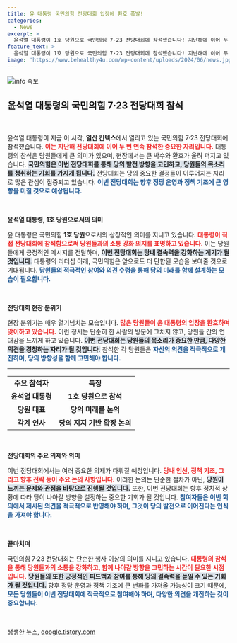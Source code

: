 ```yaml
---
title: 윤 대통령 국민의힘 전당대회 입장에 환호 폭발!
categories:
  - News
excerpt: >
  윤석열 대통령이 1호 당원으로 국민의힘 7·23 전당대회에 참석했습니다! 지난해에 이어 두 번 연속으로 전당대회에 모습을 드러낸 대통령의 현장을 함께 확인해보세요!
feature_text: >
  윤석열 대통령이 1호 당원으로 국민의힘 7·23 전당대회에 참석했습니다! 지난해에 이어 두 번 연속으로 전당대회에 모습을 드러낸 대통령의 현장을 함께 확인해보세요!
image: 'https://www.behealthy4u.com/wp-content/uploads/2024/06/news.jpg'
---
```


<p><img src="https://www.behealthy4u.com/wp-content/uploads/2024/06/news.jpg" alt="info 속보" /></p>

<h2 data-ke-size="size26">윤석열 대통령의 국민의힘 7·23 전당대회 참석</h2>

<p data-ke-size="size16">&nbsp;</p>

<p>윤석열 대통령이 지금 이 시각, <b>일산 킨텍스</b>에서 열리고 있는 국민의힘 7·23 전당대회에 참석했습니다. <b><span style="color: #ee2323;">이는 지난해 전당대회에 이어 두 번 연속 참석한 중요한 자리입니다.</span></b> 대통령의 참석은 당원들에게 큰 의미가 있으며, 현장에서는 큰 박수와 환호가 울려 퍼지고 있습니다. <b><span style="background-color: #21538527;">국민의힘은 이번 전당대회를 통해 당의 발전 방향을 고민하고, 당원들의 목소리를 청취하는 기회를 가지게 됩니다.</span></b> 전당대회는 당의 중요한 결정들이 이루어지는 자리로 많은 관심이 집중되고 있습니다.  <b><span style="color: #1a5490;">이번 전당대회는 향후 정당 운영과 정책 기조에 큰 영향을 미칠 것으로 예상됩니다.</span></b> </p>

<p data-ke-size="size16">&nbsp;</p>

<p><b>윤석열 대통령, 1호 당원으로서의 의미</b></p>

<p>윤 대통령은 국민의힘 <b>1호 당원</b>으로서의 상징적인 의미를 지니고 있습니다. <b><span style="color: #ee2323;">대통령이 직접 전당대회에 참석함으로써 당원들과의 소통 강화 의지를 표명하고 있습니다.</span></b> 이는 당원들에게 긍정적인 메시지를 전달하며, <b><span style="background-color: #21538527;">이번 전당대회는 당내 결속력을 강화하는 계기가 될 것입니다.</span></b> 대통령의 리더십 아래, 국민의힘은 앞으로도 더 단합된 모습을 보여줄 것으로 기대됩니다. <b><span style="color: #1a5490;">당원들의 적극적인 참여와 의견 수렴을 통해 당의 미래를 함께 설계하는 모습이 필요합니다.</span></b></p>

<p data-ke-size="size16">&nbsp;</p>

<p><b>전당대회 현장 분위기</b></p>

<p>현장 분위기는 매우 열기넘치는 모습입니다. <b><span style="color: #ee2323;">많은 당원들이 윤 대통령의 입장을 환호하며 맞이하고 있습니다.</span></b> 이런 정서는 단순히 한 사람의 방문에 그치지 않고, 당원들 간의 연대감을 느끼게 하고 있습니다. <b><span style="background-color: #21538527;">이번 전당대회는 당원들의 목소리가 중요한 만큼, 다양한 의견을 경청하는 자리가 될 것입니다.</span></b> 참석한 각 당원들은 <b><span style="color: #1a5490;">자신의 의견을 적극적으로 개진하며, 당의 방향성을 함께 고민해야 합니다.</span></b></p>

<hr>

<table style="width: 100%;">
<tr>
<td style="text-align: center; height: 30px;"><b>주요 참석자</b></td>
<td style="text-align: center; height: 30px;"><b>특징</b></td>
</tr>
<tr>
<td style="text-align: center; height: 30px;"><b>윤석열 대통령</b></td>
<td style="text-align: center; height: 30px;"><b>1호 당원으로 참석</b></td>
</tr>
<tr>
<td style="text-align: center; height: 30px;"><b>당원 대표</b></td>
<td style="text-align: center; height: 30px;"><b>당의 미래를 논의</b></td>
</tr>
<tr>
<td style="text-align: center; height: 30px;"><b>각계 인사</b></td>
<td style="text-align: center; height: 30px;"><b>당의 지지 기반 확장 논의</b></td>
</tr>
</table>

<p data-ke-size="size16">&nbsp;</p>

<p><b>전당대회의 주요 의제와 의미</b></p>

<p>이번 전당대회에서는 여러 중요한 의제가 다뤄질 예정입니다. <b><span style="color: #ee2323;">당내 인선, 정책 기조, 그리고 향후 전략 등이 주요 논의 사항입니다.</span></b> 이러한 논의는 단순한 절차가 아닌, <b><span style="background-color: #21538527;">당원이 느끼는 문제와 관점을 바탕으로 진행될 것입니다.</span></b> 또한, 이번 전당대회는 향후 정치적 상황에 따라 당이 나아갈 방향을 설정하는 중요한 기회가 될 것입니다. <b><span style="color: #1a5490;">참여자들은 이번 회의에서 제시된 의견을 적극적으로 반영해야 하며, 그것이 당의 발전으로 이어진다는 인식을 가져야 합니다.</span></b></p>

<p data-ke-size="size16">&nbsp;</p>

<p><b>끝마치며</b></p>

<p>국민의힘 7·23 전당대회는 단순한 행사 이상의 의미를 지니고 있습니다. <b><span style="color: #ee2323;">대통령의 참석을 통해 당원들과의 소통을 강화하고, 함께 나아갈 방향을 고민하는 시간이 필요한 시점입니다.</span></b> <b><span style="background-color: #21538527;">당원들의 또한 긍정적인 피드백과 참여를 통해 당의 결속력을 높일 수 있는 기회가 될 것입니다.</span></b> 향후 정당 운영과 정책 기조에 큰 변화를 가져올 가능성이 크기 때문에, <b><span style="color: #1a5490;">모든 당원들이 이번 전당대회에 적극적으로 참여해야 하며, 다양한 의견을 개진하는 것이 중요합니다.</span></b> </p>

<p data-ke-size="size16">&nbsp;</p>
생생한 뉴스, <a href="https://qoogle.tistory.com" rel="dofollow">qoogle.tistory.com</a>



